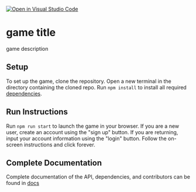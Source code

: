 [![Open in Visual Studio Code](https://classroom.github.com/assets/open-in-vscode-f059dc9a6f8d3a56e377f745f24479a46679e63a5d9fe6f495e02850cd0d8118.svg)](https://classroom.github.com/online_ide?assignment_repo_id=6466912&assignment_repo_type=AssignmentRepo)

# game title

game description

## Setup

To set up the game, clone the repository. Open a new terminal in the directory containing the cloned repo. Run `npm install` to install all required [dependencies](/docs/Dependencies). 

## Run Instructions

Run `npm run start` to launch the game in your browser. If you are a new user, create an account using the "sign up" button. If you are returning, input your account information using the "login" button. Follow the on-screen instructions and click forever.

## Complete Documentation

Complete documentation of the API, dependencies, and contributors can be found in [docs](/docs/)
